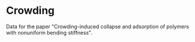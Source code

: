 # Crowding

Data for the paper "Crowding-induced collapse and adsorption of polymers with nonuniform bending stiffness".





